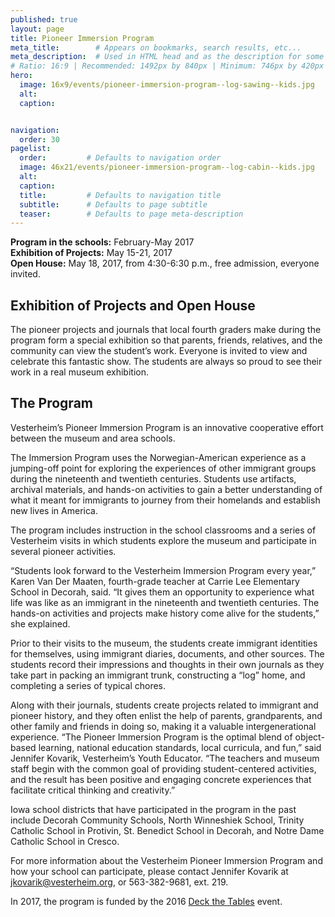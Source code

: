 ```yaml
---
published: true
layout: page
title: Pioneer Immersion Program
meta_title:        # Appears on bookmarks, search results, etc...
meta_description:  # Used in HTML head and as the description for some search engines
# Ratio: 16:9 | Recommended: 1492px by 840px | Minimum: 746px by 420px
hero:
  image: 16x9/events/pioneer-immersion-program--log-sawing--kids.jpg
  alt:
  caption: 


navigation:
  order: 30
pagelist:
  order:         # Defaults to navigation order
  image: 46x21/events/pioneer-immersion-program--log-cabin--kids.jpg
  alt: 
  caption:
  title:         # Defaults to navigation title
  subtitle:      # Defaults to page subtitle
  teaser:        # Defaults to page meta-description    
---
```

**Program in the schools:** February-May 2017 <br />
**Exhibition of Projects:** May 15-21, 2017 <br />
**Open House:** May 18, 2017, from 4:30-6:30 p.m., free admission, everyone invited.

Exhibition of Projects and Open House
-------------------------------------
The pioneer projects and journals that local fourth graders make during the program form a special exhibition so that parents, friends, relatives, and the community can view the student’s work. Everyone is invited to view and celebrate this fantastic show. The students are always so proud to see their work in a real museum exhibition.

The Program
-----------
Vesterheim’s Pioneer Immersion Program is an innovative cooperative effort between the museum and area schools.

The Immersion Program uses the Norwegian-American experience as a jumping-off point for exploring the experiences of other immigrant groups during the nineteenth and twentieth centuries. Students use artifacts, archival materials, and hands-on activities to gain a better understanding of what it meant for immigrants to journey from their homelands and establish new lives in America.

The program includes instruction in the school classrooms and a series of Vesterheim visits in which students explore the museum and participate in several pioneer activities.

“Students look forward to the Vesterheim Immersion Program every year,” Karen Van Der Maaten, fourth-grade teacher at Carrie Lee Elementary School in Decorah, said. “It gives them an opportunity to experience what life was like as an immigrant in the nineteenth and twentieth centuries. The hands-on activities and projects make history come alive for the students,” she explained.

Prior to their visits to the museum, the students create immigrant identities for themselves, using immigrant diaries, documents, and other sources. The students record their impressions and thoughts in their own journals as they take part in packing an immigrant trunk, constructing a “log” home, and completing a series of typical chores.

Along with their journals, students create projects related to immigrant and pioneer history, and they often enlist the help of parents, grandparents, and other family and friends in doing so, making it a valuable intergenerational experience. “The Pioneer Immersion Program is the optimal blend of object-based learning, national education standards, local curricula, and fun,” said Jennifer Kovarik, Vesterheim’s Youth Educator. “The teachers and museum staff begin with the common goal of providing student-centered activities, and the result has been positive and engaging concrete experiences that facilitate critical thinking and creativity.”

Iowa school districts that have participated in the program in the past include Decorah Community Schools, North Winneshiek School, Trinity Catholic School in Protivin, St. Benedict School in Decorah, and Notre Dame Catholic School in Cresco.

For more information about the Vesterheim Pioneer Immersion Program and how your school can participate, please contact Jennifer Kovarik at [jkovarik@vesterheim.org](mailto:jkovarik@vesterheim.org), or 563-382-9681, ext. 219.

In 2017, the program is funded by the 2016 [Deck the Tables](/events/annual/deck-tables/) event.